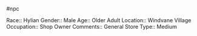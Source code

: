 #npc 

Race:: Hylian
Gender:: Male
Age:: Older Adult
Location:: Windvane Village
Occupation:: Shop Owner
Comments:: General Store
Type:: Medium
